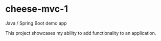# cheese-mvc-1
Java / Spring Boot demo app

This project showcases my ability to add functionality to an application.
